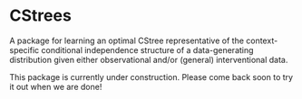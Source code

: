 # CStrees

A package for learning an optimal CStree representative of the context-specific conditional independence structure of a data-generating distribution given either observational and/or (general) interventional data. 

This package is currently under construction.  Please come back soon to try it out when we are done!

